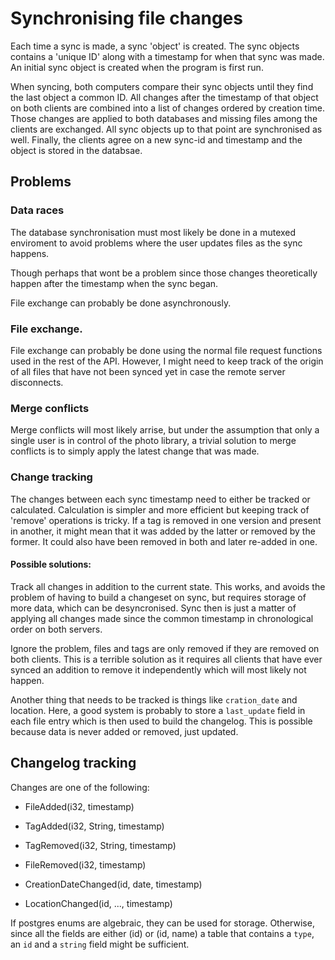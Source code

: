 # Synchronising file changes

Each time a sync is made, a sync 'object' is created. The sync objects contains a 'unique ID' along
with a timestamp for when that sync was made.  An initial sync object is created when the program is
first run.

When syncing, both computers compare their sync objects until they find the last object a common ID.
All changes after the timestamp of that object on both clients are combined into a list of changes
ordered by creation time. Those changes are applied to both databases and missing files among the
clients are exchanged. All sync objects up to that point are synchronised as well. Finally, the
clients agree on a new sync-id and timestamp and the object is stored in the databsae.


## Problems

### Data races

The database synchronisation must most likely be done in a mutexed enviroment to avoid problems
where the user updates files as the sync happens.

Though perhaps that wont be a problem since those changes theoretically happen after the timestamp
when the sync began.

File exchange can probably be done asynchronously.

### File exchange.

File exchange can probably be done using the normal file request functions used in the rest of the
API. However, I might need to keep track of the origin of all files that have not been synced yet in
case the remote server disconnects.

### Merge conflicts

Merge conflicts will most likely arrise, but under the assumption that only a single user is in
control of the photo library, a trivial solution to merge conflicts is to simply apply the latest
change that was made.

### Change tracking

The changes between each sync timestamp need to either be tracked or calculated. Calculation is
simpler and more efficient but keeping track of 'remove' operations is tricky. If a tag is removed
in one version and present in another, it might mean that it was added by the latter or removed by
the former. It could also have been removed in both and later re-added in one.


#### Possible solutions:

Track all changes in addition to the current state. This works, and avoids the problem of having to
build a changeset on sync, but requires storage of more data, which can be desyncronised. Sync then
is just a matter of applying all changes made since the common timestamp in chronological order on
both servers.

Ignore the problem, files and tags are only removed if they are removed on both clients. This is a
terrible solution as it requires all clients that have ever synced an addition to remove it
independently which will most likely not happen.

Another thing that needs to be tracked is things like `cration_date` and location. Here, a good
system is probably to store a `last_update` field in each file entry which is then used to build the
changelog. This is possible because data is never added or removed, just updated.


## Changelog tracking

Changes are one of the following:

- FileAdded(i32, timestamp)
- TagAdded(i32, String, timestamp)
- TagRemoved(i32, String, timestamp)
- FileRemoved(i32, timestamp)

- CreationDateChanged(id, date, timestamp)
- LocationChanged(id, ..., timestamp)

If postgres enums are algebraic, they can be used for storage. Otherwise, since all the fields
are either (id) or (id, name) a table that contains a `type`, an `id` and a `string` field might
be sufficient.



